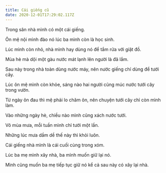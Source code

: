 ```yaml
---
title: Cái giếng cũ
date: 2020-12-01T17:29:02.117Z
---
```


Trong sân nhà mình có một cái giếng.

Ôn mệ nội mình đào nó lúc ba mình còn là học sinh.

Lúc mình còn nhỏ, nhà mình hay dùng nó để tắm rửa với giặt đồ.

Mùa hè mà dội một gàu nước mát lạnh lên người là đã lắm.

Sau này trong nhà toàn dùng nước máy, nên nước giếng chỉ dùng để tưới cây.

Lúc ôn mệ mình còn khỏe, sáng nào hai người cũng múc nước tưới cây trong vườn.

Từ ngày ôn đau thì mệ phải lo chăm ôn, nên chuyện tưới cây chỉ còn mình làm.

Vào những ngày hè, chiều nào mình cũng xách nước tưới.

Vô mùa mưa, mỗi tuần mình chỉ tưới một lần.

Những lúc mưa dầm dề thế này thì khỏi luôn.

Cái giếng nhà mình là cái cuối cùng trong xóm.

Lúc ba mẹ mình xây nhà, ba mình muốn giữ lại nó.

Mình cũng muốn ba mẹ tiếp tục giữ nó kể cả sau này có xây lại nhà.
